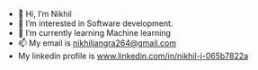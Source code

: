 - 👋 Hi, I’m Nikhil
- 👀 I’m interested in Software development.
- 🌱 I’m currently learning Machine learning
- 📫 My email is nikhiljangra264@gmail.com
- My linkedin profile is www.linkedin.com/in/nikhil-j-065b7822a

<!---
NikhilWalker/NikhilWalker is a ✨ special ✨ repository because its `README.md` (this file) appears on your GitHub profile.
You can click the Preview link to take a look at your changes.
--->
